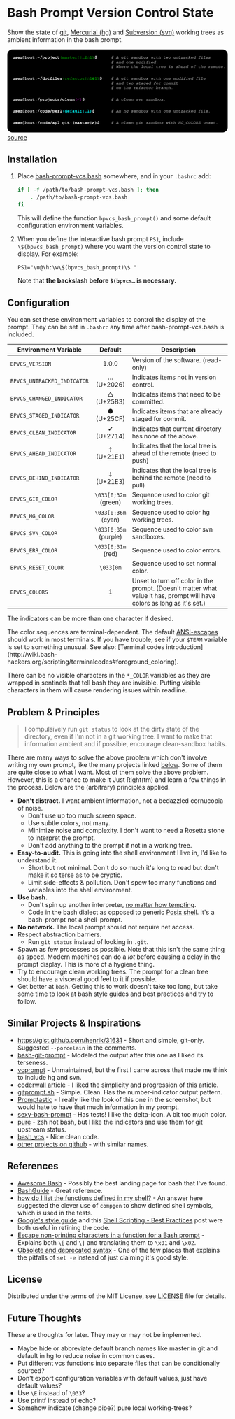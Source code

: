 Bash Prompt Version Control State
=================================
Show the state of [git](https://git-scm.com/), [Mercurial (hg)](https://www.mercurial-scm.org/)
and [Subversion (svn)](https://subversion.apache.org/) working trees as ambient information in
the bash prompt.

![Screenshot](screenshot.png "Screenshot")
[source](screenshot.svg)

Installation
------------
1. Place [bash-prompt-vcs.bash](bash-prompt-vcs.bash) somewhere, and in your `.bashrc` add:

   ```bash
   if [ -f /path/to/bash-prompt-vcs.bash ]; then
       . /path/to/bash-prompt-vcs.bash
   fi
   ```

   This will define the function `bpvcs_bash_prompt()` and some default
   configuration environment variables.

2. When you define the interactive bash prompt `PS1`, include
   `\$(bpvcs_bash_prompt)` where you want the version control state to
   display.  For example:

   ```
   PS1="\u@\h:\w\$(bpvcs_bash_prompt)\$ "
   ```
   Note that **the backslash before `$(bpvcs…` is necessary.**


Configuration
-------------
You can set these environment variables to control the display of the prompt.
They can be set in `.bashrc` any time after bash-prompt-vcs.bash is included.

Environment Variable        | Default | Description
----------------------------|:-------:|------------
`BPVCS_VERSION`             | 1.0.0   | Version of the software. (read-only)
`BPVCS_UNTRACKED_INDICATOR` | … <br/>(U+2026) | Indicates items not in version control.
`BPVCS_CHANGED_INDICATOR`   | △ <br/>(U+25B3) | Indicates items that need to be committed.
`BPVCS_STAGED_INDICATOR`    | ● <br/>(U+25CF) | Indicates items that are already staged for commit.
`BPVCS_CLEAN_INDICATOR`     | ✔ <br/>(U+2714) | Indicates that current directory has none of the above.
`BPVCS_AHEAD_INDICATOR`     | ⇡ <br>(U+21E1)  | Indicates that the local tree is ahead of the remote (need to push)
`BPVCS_BEHIND_INDICATOR`    | ⇣ <br>(U+21E3)  | Indicates that the local tree is behind the remote (need to pull)
`BPVCS_GIT_COLOR`           | `\033[0;32m` <br/>(green)  | Sequence used to color git working trees.
`BPVCS_HG_COLOR`            | `\033[0;36m` <br/>(cyan)   | Sequence used to color hg working trees.
`BPVCS_SVN_COLOR`           | `\033[0;35m` <br/>(purple) | Sequence used to color svn sandboxes.
`BPVCS_ERR_COLOR`           | `\033[0;31m` <br/>(red)    | Sequence used to color errors.
`BPVCS_RESET_COLOR`         | `\033[0m`                  | Sequence used to set normal color.
`BPVCS_COLORS`              |  1         | Unset to turn off color in the prompt. (Doesn't matter what value it has, prompt will have colors as long as it's set.)

The indicators can be more than one character if desired.

The color sequences are terminal-dependent.  The default
[ANSI-escapes](https://en.wikipedia.org/wiki/ANSI_escape_code#Colors) should work in
most terminals.  If you have trouble, see if your `$TERM` variable is set to
something unusual.  See also: [Terminal codes introduction](http://wiki.bash-
hackers.org/scripting/terminalcodes#foreground_coloring).

There can be no visible characters in the `*_COLOR` variables as they are
wrapped in sentinels that tell bash they are invisible.  Putting visible
characters in them will cause rendering issues within readline.


Problem & Principles
--------------------
> I compulsively run `git status` to look at the dirty state of the directory,
> even if I'm not in a git working tree.
> I want to make that information ambient and if possible, encourage clean-sandbox
> habits.

There are many ways to solve the above problem which don't involve writing my
own prompt, like the many projects linked [below](#user-content-similar-projects--inspirations).
Some of them are quite close to what I want.  Most of them solve the above problem.  However,
this is a chance  to make it Just Right(tm) and learn a few things in the process.
Below are the (arbitrary) principles applied.

* **Don't distract.**  I want ambient information, not a bedazzled cornucopia of noise.
  * Don't use up too much screen space.
  * Use subtle colors, not many.
  * Minimize noise and complexity.  I don't want to need a Rosetta stone to interpret the prompt.
  * Don't add anything to the prompt if not in a working tree.
* **Easy-to-audit.**  This is going into the shell environment I live in, I'd like to understand it.
  * Short but not minimal.  Don't do so much it's long to read but don't make it so terse as to be cryptic.
  * Limit side-effects & pollution.  Don't spew too many functions and variables into the shell environment.
* **Use bash.**
  * Don't spin up another interpreter, [no matter how tempting](http://www.python.org).
  * Code in the bash dialect as opposed to generic [Posix shell](http://pubs.opengroup.org/onlinepubs/9699919799/utilities/V3_chap02.html#tag_18).  It's a bash-prompt not a shell-prompt.
* **No network.**  The local prompt should not require net access.
* Respect abstraction barriers.
  * Run `git status` instead of looking in `.git`.
* Spawn as few processes as possible.
  Note that this isn't the same thing as speed.  Modern machines can do a *lot* before causing a delay in the prompt display.  This is more of a hygiene thing.
* Try to encourage clean working trees.  The prompt for a clean tree should have a visceral good feel to it if possible.
* Get better at `bash`.  Getting this to work doesn't take too long, but take
  some time to look at bash style guides and best practices and try to follow.


Similar Projects & Inspirations
-------------------------------
* https://gist.github.com/henrik/31631 - Short and simple, git-only.  Suggested `--porcelain` in the comments.
* [bash-git-prompt](https://github.com/magicmonty/bash-git-prompt/) - Modeled the output after this one as I liked its terseness.
* [vcprompt](https://github.com/djl/vcprompt) - Unmaintained, but the first I came across that made me think to include hg and svn.
* [coderwall article](https://coderwall.com/p/pn8f0g/show-your-git-status-and-branch-in-color-at-the-command-prompt) - I liked the simplicity and progression of this article.
* [gitprompt.sh](https://github.com/jcgoble3/gitstuff/blob/master/gitprompt.sh) - Simple.  Clean.  Has the number-indicator output pattern.
* [Promptastic](http://painl.es/promptastic/) - I really like the look of this one in the screenshot, but would hate to have that much information in my prompt.
* [sexy-bash-prompt](https://github.com/twolfson/sexy-bash-prompt) - Has tests!  I like the delta-icon.  A bit too much color.
* [pure](https://github.com/sindresorhus/pure) - zsh not bash, but I like the indicators and use them for git upstream status.
* [bash_vcs](https://github.com/mfouesneau/bash_vcs) - Nice clean code.
* [other projects on github](https://github.com/search?utf8=%E2%9C%93&q=bash+vcs+prompt&type=Repositories&ref=searchresults) - with similar names.


References
----------
* [Awesome Bash](https://github.com/awesome-lists/awesome-bash) - Possibly the best landing page for bash that I've found.
* [BashGuide](http://mywiki.wooledge.org/BashGuide) - Great reference.
* [how do I list the functions defined in my shell?](http://stackoverflow.com/questions/4471364/how-do-i-list-the-functions-defined-in-my-shell) - An answer here suggested the clever use of `compgen` to show defined shell symbols, which is used in the tests.
* [Google's style guide](https://google.github.io/styleguide/shell.xml) and this [Shell Scripting - Best Practices](http://fahdshariff.blogspot.com/2013/10/shell-scripting-best-practices.html) post were both useful in refining the code.
* [Escape non-printing characters in a function for a Bash prompt](http://superuser.com/questions/301353/escape-non-printing-characters-in-a-function-for-a-bash-prompt) - Explains both `\[` and `\]` and translating them to `\x01` and `\x02`.
* [Obsolete and deprecated syntax](http://wiki.bash-hackers.org/scripting/obsolete) - One of the few places that explains the pitfalls of `set -e` instead of just claiming it's good style.

License
-------
Distributed under the terms of the MIT License, see [LICENSE](LICENSE) file for details.

Future Thoughts
---------------
These are thoughts for later.  They may or may not be implemented.

* Maybe hide or abbreviate default branch names like master in git and default in hg to reduce noise in common cases.
* Put different vcs functions into separate files that can be conditionally sourced?
* Don't export configuration variables with default values, just have default values?
* Use `\E` instead of `\033`?
* Use printf instead of echo?
* Somehow indicate (change pipe?) pure local working-trees?
